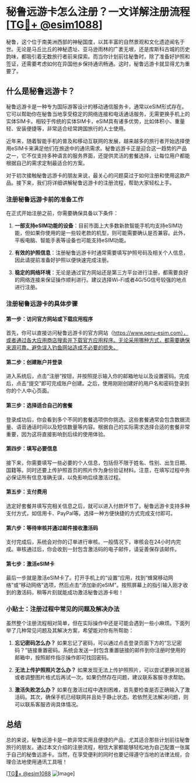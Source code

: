 # 秘鲁远游卡怎么注册？一文详解注册流程[[TG💪+ @esim1088](https://t.me/s/esim1088)]

秘鲁，这个位于南美洲西部的神秘国度，以其丰富的自然景观和文化遗迹闻名于世。无论是马丘比丘的神秘遗址、亚马逊雨林的广袤无垠，还是库斯科古城的历史韵味，都吸引着无数旅行者前来探索。而当你计划前往秘鲁时，除了准备好护照和签证，还需要考虑如何在异国他乡保持通讯畅通。这时，秘鲁远游卡就显得尤为重要了。

## 什么是秘鲁远游卡？

秘鲁远游卡是一种专为国际游客设计的移动通信服务卡，通常以eSIM形式存在。它可以帮助你在秘鲁当地享受稳定的网络连接和电话通话服务，无需更换手机上的实体SIM卡。相较于传统的实体SIM卡，eSIM具有诸多优势，比如体积小、重量轻、安装便捷等，非常适合经常跨国旅行的人士使用。

近年来，随着智能手机的普及和移动互联网的发展，越来越多的旅行者开始选择使用eSIM卡来满足他们在旅途中的通讯需求。秘鲁远游卡正是迎合这一趋势的产品之一，它不仅支持多种语言的服务界面，还提供灵活的套餐选择，让每位用户都能根据自己的需求定制最适合的方案。

对于初次接触秘鲁远游卡的朋友来说，最关心的问题莫过于如何注册和使用这款产品。接下来，我们将详细讲解秘鲁远游卡的注册流程，帮助大家轻松上手。

### 注册秘鲁远游卡前的准备工作

在正式开始注册之前，你需要确保具备以下条件：

1. **一部支持eSIM功能的设备**：目前市面上大多数新款智能手机均支持eSIM功能，但如果你使用的是一些较老款的机型，则可能需要确认是否兼容。此外，平板电脑、智能手表等设备也可能支持eSIM功能。
   
2. **有效的护照信息**：注册秘鲁远游卡时通常需要填写护照号码及相关个人信息，因此请提前准备好护照以便快速完成注册。

3. **稳定的网络环境**：无论是通过官方网站还是第三方平台进行注册，都需要良好的网络连接来保证操作顺利进行。建议选择Wi-Fi或者4G/5G信号较强的地点进行注册。

### 注册秘鲁远游卡的具体步骤

#### 第一步：访问官方网站或下载应用程序

首先，你可以直接访问秘鲁远游卡的官方网站（https://www.peru-esim.com），或者通过各大应用商店搜索并下载官方应用程序。无论采用哪种方式，都需要确保来源可靠，避免误入钓鱼网站造成不必要的损失。

#### 第二步：创建账户并登录

进入系统后，点击“注册”按钮，并按照提示输入你的邮箱地址以及设置密码。完成后，点击“提交”即可完成账户创建。之后，使用刚刚创建好的用户名和密码登录到你的个人中心页面。

#### 第三步：选择适合自己的套餐

登录成功后，你会看到多个不同的套餐选项供你挑选。这些套餐通常会包含数据流量、语音通话时间以及短信数量等内容。根据自己的实际需求选择合适的套餐非常重要，因为这将直接影响到后续的使用体验。

#### 第四步：填写必要信息

接下来，你需要填写一些必要的个人信息，包括但不限于姓名、性别、出生日期、国籍等。同时还要上传护照首页的照片作为身份验证材料。注意，在填写过程中务必保证所有信息准确无误，以免影响后续激活过程。

#### 第五步：支付费用

选定好套餐并填写完相关信息之后，就可以进入付款环节了。秘鲁远游卡支持多种支付方式，如信用卡、PayPal等。选择一种方便快捷的方式完成支付即可。

#### 第六步：等待审核并通过邮件接收激活码

支付完成后，系统会对你的订单进行审核。一般情况下，审核会在24小时内完成。审核通过后，你会收到一封包含激活码的电子邮件，请妥善保存该邮件。

#### 第七步：激活eSIM卡

最后一步就是激活eSIM卡了。打开手机上的“设置”应用，找到“蜂窝移动网络”或“移动网络”选项，然后点击“添加新的eSIM”。按照屏幕上的指引输入刚才收到的激活码，稍等片刻就能成功激活秘鲁远游卡啦！

### 小贴士：注册过程中常见的问题及解决办法

虽然整个注册流程相对简单，但在实际操作中还是可能会遇到一些小麻烦。下面列举了几种常见问题及其解决方案，希望能对你有所帮助：

1. **忘记密码怎么办？**
   如果忘记了密码，可以通过点击登录页面下方的“忘记密码？”链接重置密码。系统会发送一封包含重置链接的邮件到你注册时使用的邮箱中，按照邮件指示操作即可找回密码。

2. **无法上传护照照片怎么办？**
   如果发现无法上传护照照片，可以尝试更换浏览器或者调整图片格式后再试一次。如果仍然存在问题，建议联系客服寻求帮助。

3. **激活失败怎么办？**
   如果在激活过程中遇到困难，首先要检查是否正确输入了激活码。其次，确保手机已经联网并且处于静止状态。若依然无法解决问题，则可以联系客服咨询具体情况。

## 总结

总的来说，秘鲁远游卡是一款非常实用且便捷的产品，尤其适合那些计划前往秘鲁旅行的朋友。通过本文介绍的注册流程，相信大家都能够轻松地为自己配置一张属于自己的秘鲁远游卡。当然，在享受便利的同时也要记得遵守当地的法律法规，合理合法地使用通讯工具哦！

[[TG💪+ @esim1088](https://t.me/s/esim1088) ![Image](https://i.postimg.cc/4NQfJmqS/Snipaste-2025-05-13-00-14-12.png)]